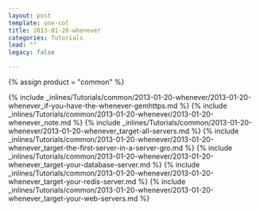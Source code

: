 ```yaml
---
layout: post
template: one-col
title: 2013-01-20-whenever
categories: Tutorials
lead: ""
legacy: false

---
```

{% assign product = "common" %}

{% include _inlines/Tutorials/common/2013-01-20-whenever/2013-01-20-whenever_if-you-have-the-whenever-gemhttps.md %}
{% include _inlines/Tutorials/common/2013-01-20-whenever/2013-01-20-whenever_note.md %}
{% include _inlines/Tutorials/common/2013-01-20-whenever/2013-01-20-whenever_target-all-servers.md %}
{% include _inlines/Tutorials/common/2013-01-20-whenever/2013-01-20-whenever_target-the-first-server-in-a-server-gro.md %}
{% include _inlines/Tutorials/common/2013-01-20-whenever/2013-01-20-whenever_target-your-database-server.md %}
{% include _inlines/Tutorials/common/2013-01-20-whenever/2013-01-20-whenever_target-your-redis-server.md %}
{% include _inlines/Tutorials/common/2013-01-20-whenever/2013-01-20-whenever_target-your-web-servers.md %}
